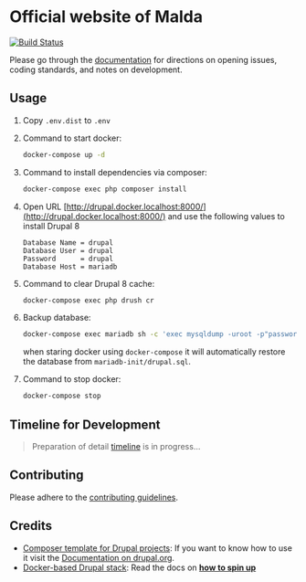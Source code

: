 # Official website of Malda

[![Build Status](https://travis-ci.org/abusalam/drupal-malda.svg?branch=dev)](
  https://travis-ci.org/abusalam/drupal-malda)

Please go through the [documentation](docs/README.md) for directions on opening
 issues, coding standards, and notes on development.

## Usage

1. Copy `.env.dist` to `.env`
2. Command to start docker:

    ```bash
    docker-compose up -d
    ```

3. Command to install dependencies via composer:

    ```bash
    docker-compose exec php composer install
    ```

4. Open URL [http://drupal.docker.localhost:8000/](http://drupal.docker.localhost:8000/) and use the following values
  to install Drupal 8

    ```env
    Database Name = drupal
    Database User = drupal
    Password      = drupal
    Database Host = mariadb
    ```

5. Command to clear Drupal 8 cache:

    ```bash
    docker-compose exec php drush cr
    ```

6. Backup database:

    ```bash
    docker-compose exec mariadb sh -c 'exec mysqldump -uroot -p"password" drupal' > mariadb-init/drupal.sql
    ```

    when staring docker using `docker-compose` it will automatically restore
     the database from `mariadb-init/drupal.sql`.
7. Command to stop docker:

    ```bash
    docker-compose stop
    ```

## Timeline for Development

> Preparation of detail [timeline](docs/ROADMAP.md) is in progress...

## Contributing

Please adhere to the [contributing guidelines](docs/CONTRIBUTING.md).

## Credits

* [Composer template for Drupal projects](https://github.com/drupal-composer/drupal-project): If you want to know how to use it visit the [Documentation on drupal.org](https://www.drupal.org/node/2471553).
* [Docker-based Drupal stack](https://github.com/wodby/docker4drupal): Read the docs on [**how to spin up**](https://wodby.com/docs/stacks/drupal/local#usage)
